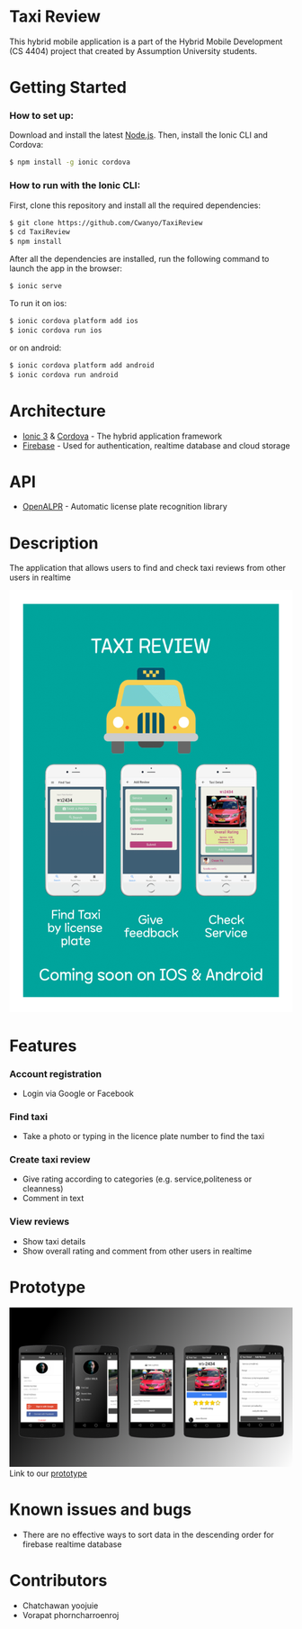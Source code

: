 # Taxi Review

This hybrid mobile application is a part of the Hybrid Mobile Development (CS 4404) project that created by Assumption University students.

# Getting Started

### How to set up:

Download and install the latest [Node.js](https://nodejs.org/en/). Then, install the Ionic CLI and Cordova:

```bash
$ npm install -g ionic cordova
```

### How to run with the Ionic CLI:

First, clone this repository and install all the required dependencies:

```bash
$ git clone https://github.com/Cwanyo/TaxiReview
$ cd TaxiReview
$ npm install
```

After all the dependencies are installed, run the following command to launch the app in the browser:

```bash
$ ionic serve
```

To run it on ios:

```bash
$ ionic cordova platform add ios
$ ionic cordova run ios
```

or on android:
```bash
$ ionic cordova platform add android
$ ionic cordova run android
```

# Architecture
- [Ionic 3](https://ionicframework.com) & [Cordova](https://cordova.apache.org) - The hybrid application framework
- [Firebase](https://firebase.google.com) - Used for authentication, realtime database and cloud storage

# API
- [OpenALPR](https://github.com/openalpr/openalpr) - Automatic license plate recognition library

# Description
The application that allows users to find and check taxi reviews from other users in realtime

<p align="center">
    <img src="doc/Poster_taxireview.png" height="750px">
</p>

# Features

### Account registration 
- Login via Google or Facebook

### Find taxi
- Take a photo or typing in the licence plate number to find the taxi

### Create taxi review
- Give rating according to categories (e.g. service,politeness or cleanness)
- Comment in text

### View reviews
- Show taxi details
- Show overall rating and comment from other users in realtime

# Prototype
![Prototype Taxi Review](doc/prototype.png)
Link to our [prototype](https://creator.ionic.io/share/dd7f0f339376)

# Known issues and bugs
- There are no effective ways to sort data in the descending order for firebase realtime database

# Contributors
- Chatchawan yoojuie
- Vorapat phorncharroenroj
